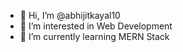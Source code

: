 - 👋 Hi, I’m @abhijitkayal10
- 👀 I’m interested in Web Development
- 🌱 I’m currently learning MERN Stack


<!---
abhijitkayal10/abhijitkayal10 is a ✨ special ✨ repository because its `README.md` (this file) appears on your GitHub profile.
You can click the Preview link to take a look at your changes.
--->
